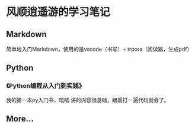 # 风顺逍遥游的学习笔记

## Markdown
简单地入门Markdown，使用的是vscode（书写）+  trpora（阅读器，生成pdf）

##  Python
### 《Python编程从入门到实践》
我的第一本py入门书，嘻嘻
讲的内容很基础，跟着打一遍代码就会了。

## More...
